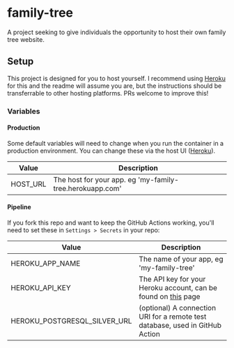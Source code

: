 # family-tree
A project seeking to give individuals the opportunity to host their own family tree website.

## Setup
This project is designed for you to host yourself. I recommend using [Heroku](https://heroku.com) for this and the readme will assume you are, but the instructions should be transferrable to other hosting platforms. PRs welcome to improve this!

### Variables

#### Production
Some default variables will need to change when you run the container in a production environment. You can change these via the host UI ([Heroku](https://devcenter.heroku.com/articles/config-vars)).

| Value  | Description |
| ------------- | ------------- |
| HOST_URL  | The host for your app. eg 'my-family-tree.herokuapp.com'  |

#### Pipeline
If you fork this repo and want to keep the GitHub Actions working, you'll need to set these in `Settings > Secrets` in your repo:

| Value  | Description |
| ------------- | ------------- |
| HEROKU_APP_NAME  | The name of your app, eg 'my-family-tree'  |
| HEROKU_API_KEY  | The API key for your Heroku account, can be found on [this](https://dashboard.heroku.com/account) page  |
| HEROKU_POSTGRESQL_SILVER_URL  | (optional) A connection URI for a remote test database, used in GitHub Action  |
